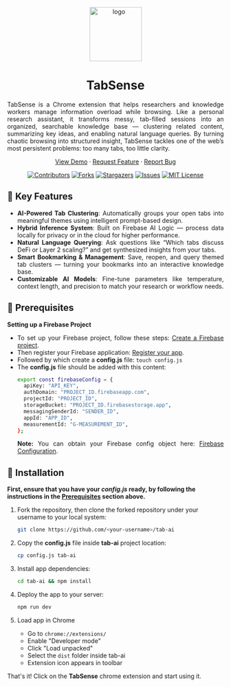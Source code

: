 <div align="center">
   <img width="121" height="126" alt="logo" src="https://github.com/user-attachments/assets/33775d83-5f06-4968-bd7e-7aff9fa0a043" />
</div>

<h1 align="center">TabSense</h1>

<p align="justify">
TabSense is a Chrome extension that helps researchers and knowledge workers manage information overload while browsing. Like a personal research assistant, it transforms messy, tab-filled sessions into an organized, searchable knowledge base — clustering related content, summarizing key ideas, and enabling natural language queries. By turning chaotic browsing into structured insight, TabSense tackles one of the web’s most persistent problems: too many tabs, too little clarity.
</p>

<p align="center">
  <a href="https://www.youtube.com/watch?v=fi8BRWbYpqA">View Demo</a>
  ·
  <a href="https://github.com/RocketChat/Apps.Emoji.Embellisher/issues">Request Feature</a>
  ·
  <a href="https://github.com/RocketChat/Apps.Emoji.Embellisher/issues/new">Report Bug</a>
</p>

<div align="center">
  
  [![Contributors][contributors-shield]][contributors-url] 
  [![Forks][forks-shield]][forks-url]
  [![Stargazers][stars-shield]][stars-url]
  [![Issues][issues-shield]][issues-url]
  [![MIT License][license-shield]][license-url]

</div>

## 🔑 Key Features
<div align="justify">
   
- **AI-Powered Tab Clustering**: Automatically groups your open tabs into meaningful themes using intelligent prompt-based design.
- **Hybrid Inference System**: Built on Firebase AI Logic — process data locally for privacy or in the cloud for higher performance.
- **Natural Language Querying**: Ask questions like “Which tabs discuss DeFi or Layer 2 scaling?” and get synthesized insights from your tabs.
- **Smart Bookmarking & Management**: Save, reopen, and query themed tab clusters — turning your bookmarks into an interactive knowledge base.
- **Customizable AI Models**: Fine-tune parameters like temperature, context length, and precision to match your research or workflow needs.

</div>

## 📘 Prerequisites

<div align="justify">
  
**Setting up a Firebase Project**
- To set up your Firebase project, follow these steps: [Create a Firebase project](https://firebase.google.com/docs/web/setup#create-project).
- Then register your Firebase application: [Register your app](https://firebase.google.com/docs/web/setup#register-app).
- Followed by which create a **config.js** file: `touch config.js`
- The **config.js** file should be added with this content:
   ```sh
   export const firebaseConfig = {
     apiKey: "API_KEY",
     authDomain: "PROJECT_ID.firebaseapp.com",
     projectId: "PROJECT_ID",
     storageBucket: "PROJECT_ID.firebasestorage.app",
     messagingSenderId: "SENDER_ID",
     appId: "APP_ID",
     measurementId: "G-MEASUREMENT_ID",
   };
   ```
    **Note:** You can obtain your Firebase config object here: [Firebase Configuration](https://support.google.com/firebase/answer/7015592).

</div>

## 🚀 Installation
**First, ensure that you have your _config.js_ ready, by following the instructions in the [Prerequisites](#-prerequisites) section above.**

1. Fork the repository, then clone the forked repository under your username to your local system:
    ```sh
    git clone https://github.com/<your-username>/tab-ai
    ```
    
2. Copy the **config.js** file inside **tab-ai** project location:
    ```sh
    cp config.js tab-ai
    ```
        
3. Install app dependencies:
    ```sh
    cd tab-ai && npm install
    ```

4. Deploy the app to your server:
   ```sh
   npm run dev
   ```
   
4. Load app in Chrome
   - Go to `chrome://extensions/`
   - Enable "Developer mode"
   - Click "Load unpacked"
   - Select the `dist` folder inside tab-ai
   - Extension icon appears in toolbar

That's it! Click on the **TabSense** chrome extension and start using it.

<!-- MARKDOWN LINKS & IMAGES -->
<!-- https://www.markdownguide.org/basic-syntax/#reference-style-links -->
<!-- MARKDOWN LINKS & IMAGES -->
<!-- https://www.markdownguide.org/basic-syntax/#reference-style-links -->
[contributors-shield]: https://img.shields.io/github/contributors/yogendraapawar/tab-ai?style=for-the-badge
[contributors-url]: https://github.com/yogendraapawar/tab-ai/graphs/contributors

[forks-shield]: https://img.shields.io/github/forks/yogendraapawar/tab-ai?style=for-the-badge
[forks-url]: https://github.com/yogendraapawar/tab-ai/network/members

[stars-shield]: https://img.shields.io/github/stars/yogendraapawar/tab-ai?style=for-the-badge
[stars-url]: https://github.com/yogendraapawar/tab-ai/stargazers

[issues-shield]: https://img.shields.io/github/issues/yogendraapawar/tab-ai?style=for-the-badge
[issues-url]: https://github.com/yogendraapawar/tab-ai/issues

[license-shield]: https://img.shields.io/github/license/yogendraapawar/tab-ai?style=for-the-badge
[license-url]: https://github.com/yogendraapawar/tab-ai/blob/main/LICENSE
